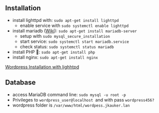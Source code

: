 ## Installation
- install lighttpd with: `sudo apt-get install lighttpd`
	- enable service with `sudo systemctl enable lighttpd`
- install mariadb ([Wiki](https://www.digitalocean.com/community/tutorials/how-to-install-mariadb-on-ubuntu-20-04)): `sudo apt-get install mariadb-server`
	- setup with `sudo mysql_secure_installation`
	- start service: `sudo systemctl start mariadb.service`
	- check status: `sudo systemctl status mariadb`
- install PHP 🤮: `sudo apt-get install php`
- install nginx: `sudo apt-get install nginx`

[Wordpress Installation with lighhtpd](https://www.osradar.com/install-wordpress-with-lighttpd-debian-10/)
## Database
- access MariaDB command line: `sudo mysql -u root -p`
- Privileges to `wordpress_user@localhost `and with pass `wordpress456?`
- wordpress folder is `/var/www/html/wordpess.jkauker.lan`